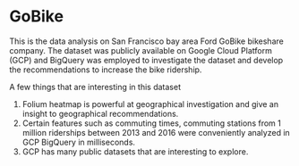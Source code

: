 # GoBike

This is the data analysis on San Francisco bay area Ford GoBike bikeshare company. The dataset was publicly available on Google Cloud Platform (GCP) and BigQuery was employed to investigate the dataset and develop the recommendations to increase the bike ridership.  

A few things that are interesting in this dataset   
1. Folium heatmap is powerful at geographical investigation and give an insight to geographical recommendations. 
2. Certain features such as commuting times, commuting stations from 1 million riderships between 2013 and 2016 were conveniently analyzed in GCP BigQuery in milliseconds. 
3. GCP has many public datasets that are interesting to explore.  

